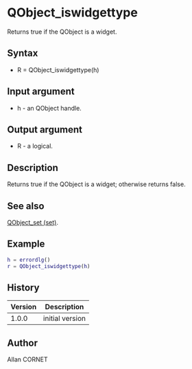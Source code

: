 # QObject_iswidgettype

Returns true if the QObject is a widget.

## Syntax

- R = QObject_iswidgettype(h)

## Input argument

- h - an QObject handle.

## Output argument

- R - a logical.

## Description

  <p>Returns true if the QObject is a widget; otherwise returns false.</p>

## See also

[QObject_set (set)](QObject_set.html).

## Example

```matlab
h = errordlg()
r = QObject_iswidgettype(h)
```

## History

| Version | Description     |
| ------- | --------------- |
| 1.0.0   | initial version |

## Author

Allan CORNET
